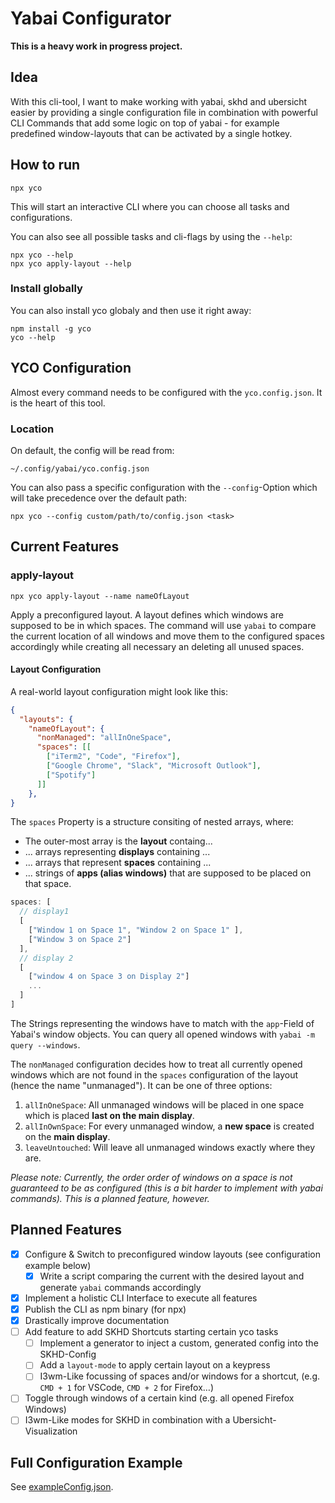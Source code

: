 # Yabai Configurator

**This is a heavy work in progress project.**

## Idea

With this cli-tool, I want to make working with yabai, skhd and ubersicht easier by providing a single configuration file in combination with powerful CLI Commands that add some logic on top of yabai - for example predefined window-layouts that can be activated by a single hotkey.

## How to run

```shell
npx yco
```

This will start an interactive CLI where you can choose all tasks and configurations.

You can also see all possible tasks and cli-flags by using the `--help`:

```shell
npx yco --help
npx yco apply-layout --help
```

### Install globally

You can also install yco globaly and then use it right away:

```shell
npm install -g yco
yco --help
```

## YCO Configuration

Almost every command needs to be configured with the `yco.config.json`. It is the heart of this tool.

### Location

On default, the config will be read from:

```shell
~/.config/yabai/yco.config.json
```

You can also pass a specific configuration with the `--config`-Option which will take precedence over the default path:

```shell
npx yco --config custom/path/to/config.json <task>
```

## Current Features

### apply-layout

```shell
npx yco apply-layout --name nameOfLayout
```

Apply a preconfigured layout. A layout defines which windows are supposed to be in which spaces. The command will use `yabai` to compare the current location of all windows and move them to the configured spaces accordingly while creating all necessary an deleting all unused spaces.

#### Layout Configuration

A real-world layout configuration might look like this:

```json
{
  "layouts": {
    "nameOfLayout": {
      "nonManaged": "allInOneSpace",
      "spaces": [[
        ["iTerm2", "Code", "Firefox"],
        ["Google Chrome", "Slack", "Microsoft Outlook"],
        ["Spotify"]
      ]]
    },
}
```

The `spaces` Property is a structure consiting of nested arrays, where:

- The outer-most array is the **layout** containg...
- ... arrays representing **displays** containing ...
- ... arrays that represent **spaces** containing ...
- ... strings of **apps (alias windows)** that are supposed to be placed on that space.

```javascript
spaces: [
  // display1
  [
    ["Window 1 on Space 1", "Window 2 on Space 1" ],
    ["Window 3 on Space 2"]
  ],
  // display 2
  [
    ["window 4 on Space 3 on Display 2"]
    ...
  ]
]
```

The Strings representing the windows have to match with the `app`-Field of Yabai's window objects. You can query all opened windows with `yabai -m query --windows`.

The `nonManaged` configuration decides how to treat all currently opened windows which are not found in the `spaces` configuration of the layout (hence the name "unmanaged"). It can be one of three options:

1. `allInOneSpace`: All unmanaged windows will be placed in one space which is placed **last on the main display**.
2. `allInOwnSpace`: For every unmanaged window, a **new space** is created on the **main display**.
3. `leaveUntouched`: Will leave all unmanaged windows exactly where they are.

*Please note: Currently, the order order of windows on a space is not guaranteed to be as configured (this is a bit harder to implement with yabai commands). This is a planned feature, however.*

## Planned Features

- [x] Configure & Switch to preconfigured window layouts (see configuration example below)
  - [x] Write a script comparing the current with the desired layout and generate `yabai` commands accordingly
- [x] Implement a holistic CLI Interface to execute all features
- [x] Publish the CLI as npm binary (for npx)
- [x] Drastically improve documentation
- [ ] Add feature to add SKHD Shortcuts starting certain yco tasks
  - [ ] Implement a generator to inject a custom, generated config into the SKHD-Config
  - [ ] Add a `layout-mode` to apply certain layout on a keypress
  - [ ] I3wm-Like focussing of spaces and/or windows for a shortcut, (e.g. `CMD + 1` for VSCode, `CMD + 2` for Firefox…)
- [ ] Toggle through windows of a certain kind (e.g. all opened Firefox Windows)
- [ ] I3wm-Like modes for SKHD in combination with a Ubersicht-Visualization

## Full Configuration Example

See [exampleConfig.json](./exampleConfig.json).
